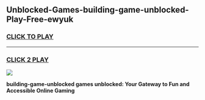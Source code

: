 
## Unblocked-Games-building-game-unblocked-Play-Free-ewyuk
<h3>
<a href="https://premium76.site?title=building-game-unblocked&ref=20A">CLICK TO PLAY</a></h3>
<hr>

<h3>
<a href="https://premium76.site?title=building-game-unblocked&ref=20A">CLICK 2 PLAY</a>
  
</h3>

<a href="https://premium76.site?title=building-game-unblocked&ref=20A"><img src="https://clearcache.store/games.png"></a>


**building-game-unblocked games unblocked: Your Gateway to Fun and Accessible Online Gaming**
